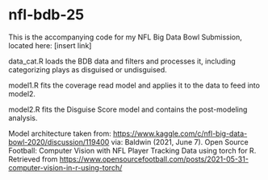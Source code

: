 # nfl-bdb-25

This is the accompanying code for my NFL Big Data Bowl Submission, located here: [insert link]

data_cat.R loads the BDB data and filters and processes it, including categorizing plays as disguised or undisguised.

model1.R fits the coverage read model and applies it to the data to feed into model2.

model2.R fits the Disguise Score model and contains the post-modeling analysis.

Model architecture taken from:
https://www.kaggle.com/c/nfl-big-data-bowl-2020/discussion/119400
via:
Baldwin (2021, June 7). Open Source Football: Computer Vision with NFL Player Tracking Data using torch for R. Retrieved from https://www.opensourcefootball.com/posts/2021-05-31-computer-vision-in-r-using-torch/
